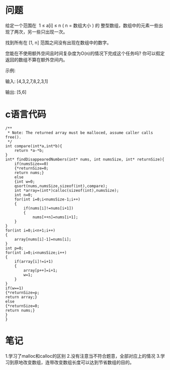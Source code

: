 # 问题
给定一个范围在  1 ≤ a[i] ≤ n ( n = 数组大小 ) 的 整型数组，数组中的元素一些出现了两次，另一些只出现一次。

找到所有在 [1, n] 范围之间没有出现在数组中的数字。

您能在不使用额外空间且时间复杂度为O(n)的情况下完成这个任务吗? 你可以假定返回的数组不算在额外空间内。

示例:

输入:
[4,3,2,7,8,2,3,1]

输出:
[5,6]

# c语言代码
```//着色代码
/**
 * Note: The returned array must be malloced, assume caller calls free().
 */
int compare(int*a,int*b){
    return *a-*b;
}
int* findDisappearedNumbers(int* nums, int numsSize, int* returnSize){
    if(numsSize==0)
    {*returnSize=0;
    return nums;}
    else
    {int w=0;
    qsort(nums,numsSize,sizeof(int),compare);
    int *array=(int*)calloc(sizeof(int),numsSize);
    int n=0;
    for(int i=0;i<numsSize-1;i++)
    {
        if(nums[i]!=nums[i+1])
        {
            nums[++n]=nums[i+1];
    }
}
for(int i=0;i<n+1;i++)
{
    array[nums[i]-1]=nums[i];
}
int p=0;
for(int i=0;i<numsSize;i++)
{
    if(array[i]!=i+1)
    {
        array[p++]=i+1;
        w=1;
    }
}
if(w==1)
{*returnSize=p;
return array;}
else
{*returnSize=0;
return nums;}
}
}
```
# 笔记
1.学习了malloc和calloc的区别
2.没有注意当不符合题意，全部对应上的情况
3.学习到原地改变数组，连带改变数组长度可以达到节省数组的目的。
